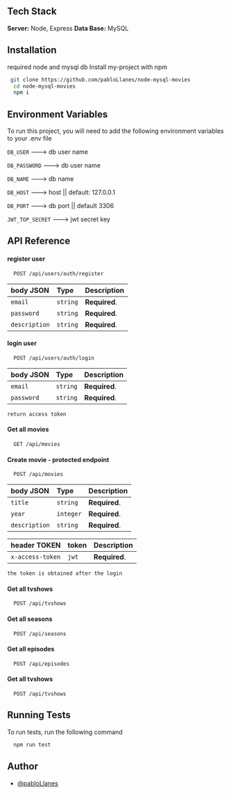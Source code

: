 ## Tech Stack

**Server:** Node, Express
**Data Base:** MySQL

## Installation

required node and mysql db
Install my-project with npm

```bash
 git clone https://github.com/pabloLlanes/node-mysql-movies
  cd node-mysql-movies
  npm i
```

## Environment Variables

To run this project, you will need to add the following environment variables to your .env file

`DB_USER` ---> db user name

`DB_PASSWORD` ---> db user name

`DB_NAME` ---> db name

`DB_HOST` ---> host || default: 127.0.0.1

`DB_PORT` ---> db port || default 3306

`JWT_TOP_SECRET` ---> jwt secret key

## API Reference

#### register user

```http
  POST /api/users/auth/register
```

| body JSON     | Type     | Description   |
| :------------ | :------- | :------------ |
| `email`       | `string` | **Required**. |
| `password`    | `string` | **Required**. |
| `description` | `string` | **Required**. |

#### login user

```http
  POST /api/users/auth/login
```

| body JSON  | Type     | Description   |
| :--------- | :------- | :------------ |
| `email`    | `string` | **Required**. |
| `password` | `string` | **Required**. |

`return access token`

#### Get all movies

```http
  GET /api/movies
```

#### Create movie - protected endpoint

```http
  POST /api/movies
```

| body JSON     | Type      | Description   |
| :------------ | :-------- | :------------ |
| `title`       | `string`  | **Required**. |
| `year`        | `integer` | **Required**. |
| `description` | `string`  | **Required**. |

| header TOKEN     | token | Description   |
| :--------------- | :---- | :------------ |
| `x-access-token` | `jwt` | **Required**. |

`the token is obtained after the login`

#### Get all tvshows

```http
  POST /api/tvshows
```

#### Get all seasons

```http
  POST /api/seasons
```

#### Get all episodes

```http
  POST /api/episodes
```

#### Get all tvshows

```http
  POST /api/tvshows
```

## Running Tests

To run tests, run the following command

```bash
  npm run test
```

## Author

- [@pabloLlanes](https://github.com/pabloLlanes)
